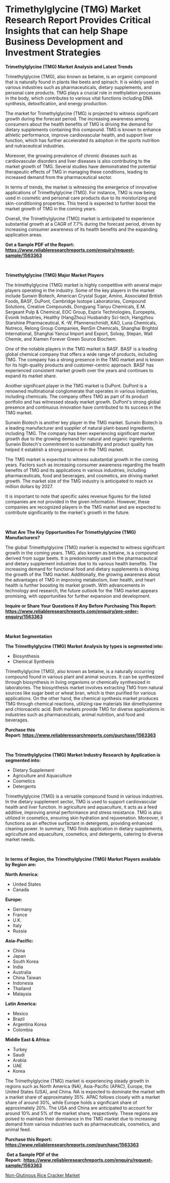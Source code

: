<p><h1>Trimethylglycine (TMG) Market Research Report Provides Critical Insights that can help Shape Business Development and Investment Strategies</h1></p><p><strong>Trimethylglycine (TMG) Market Analysis and Latest Trends</strong></p>
<p><p>Trimethylglycine (TMG), also known as betaine, is an organic compound that is naturally found in plants like beets and spinach. It is widely used in various industries such as pharmaceuticals, dietary supplements, and personal care products. TMG plays a crucial role in methylation processes in the body, which contributes to various vital functions including DNA synthesis, detoxification, and energy production.</p><p>The market for Trimethylglycine (TMG) is projected to witness significant growth during the forecast period. The increasing awareness among consumers about the health benefits of TMG is driving the demand for dietary supplements containing this compound. TMG is known to enhance athletic performance, improve cardiovascular health, and support liver function, which has further accelerated its adoption in the sports nutrition and nutraceutical industries.</p><p>Moreover, the growing prevalence of chronic diseases such as cardiovascular disorders and liver diseases is also contributing to the market growth of TMG. Several studies have demonstrated the potential therapeutic effects of TMG in managing these conditions, leading to increased demand from the pharmaceutical sector.</p><p>In terms of trends, the market is witnessing the emergence of innovative applications of Trimethylglycine (TMG). For instance, TMG is now being used in cosmetic and personal care products due to its moisturizing and skin-conditioning properties. This trend is expected to further boost the market growth of TMG in the coming years.</p><p>Overall, the Trimethylglycine (TMG) market is anticipated to experience substantial growth at a CAGR of 7.7% during the forecast period, driven by increasing consumer awareness of its health benefits and the expanding application areas.</p></p>
<p><strong>Get a Sample PDF of the Report:&nbsp; <a href="https://www.reliableresearchreports.com/enquiry/request-sample/1563363">https://www.reliableresearchreports.com/enquiry/request-sample/1563363</a></strong></p>
<p>&nbsp;</p>
<p><strong>Trimethylglycine (TMG) Major Market Players</strong></p>
<p><p>The trimethylglycine (TMG) market is highly competitive with several major players operating in the industry. Some of the key players in the market include Sunwin Biotech, American Crystal Sugar, Amino, Associated British Foods, BASF, DuPont, Cambridge Isotope Laboratories, Compound Solutions, Creative Compounds, Dongyang Tianyu Chemicals, E.M. Sergeant Pulp & Chemical, EOC Group, Esprix Technologies, Europepta, Evonik Industries, Healthy (HangZhou) Husbandry Sci-tech, Hangzhou Starshine Pharmaceutical, K.-W. Pfannenschmidt, KAO, Luna Chemicals, Nutreco, Relong Group Companies, RenSin Chemicals, Shanghai Brightol International, Shanghai Yancui Import and Export, Solvay, Stepan, Wall Chemie, and Xiamen Forever Green Source Biochem.</p><p>One of the notable players in the TMG market is BASF. BASF is a leading global chemical company that offers a wide range of products, including TMG. The company has a strong presence in the TMG market and is known for its high-quality products and customer-centric approach. BASF has experienced consistent market growth over the years and continues to expand its market share.</p><p>Another significant player in the TMG market is DuPont. DuPont is a renowned multinational conglomerate that operates in various industries, including chemicals. The company offers TMG as part of its product portfolio and has witnessed steady market growth. DuPont's strong global presence and continuous innovation have contributed to its success in the TMG market.</p><p>Sunwin Biotech is another key player in the TMG market. Sunwin Biotech is a leading manufacturer and supplier of natural plant-based ingredients, including TMG. The company has been experiencing significant market growth due to the growing demand for natural and organic ingredients. Sunwin Biotech's commitment to sustainability and product quality has helped it establish a strong presence in the TMG market.</p><p>The TMG market is expected to witness substantial growth in the coming years. Factors such as increasing consumer awareness regarding the health benefits of TMG and its applications in various industries, including pharmaceuticals, food and beverages, and cosmetics, are driving market growth. The market size of the TMG industry is anticipated to reach xx million dollars by 2027.</p><p>It is important to note that specific sales revenue figures for the listed companies are not provided in the given information. However, these companies are recognized players in the TMG market and are expected to contribute significantly to the market's growth in the future.</p></p>
<p>&nbsp;</p>
<p><strong>What Are The Key Opportunities For Trimethylglycine (TMG) Manufacturers?</strong></p>
<p><p>The global Trimethylglycine (TMG) market is expected to witness significant growth in the coming years. TMG, also known as betaine, is a compound derived from sugar beets. It is predominantly used in the pharmaceutical and dietary supplement industries due to its various health benefits. The increasing demand for functional food and dietary supplements is driving the growth of the TMG market. Additionally, the growing awareness about the advantages of TMG in improving metabolism, liver health, and heart health is further boosting its market growth. With advancements in technology and research, the future outlook for the TMG market appears promising, with opportunities for further expansion and development.</p></p>
<p><strong>Inquire or Share Your Questions If Any Before Purchasing This Report: <a href="https://www.reliableresearchreports.com/enquiry/pre-order-enquiry/1563363">https://www.reliableresearchreports.com/enquiry/pre-order-enquiry/1563363</a></strong></p>
<p>&nbsp;</p>
<p><strong>Market Segmentation</strong></p>
<p><strong>The Trimethylglycine (TMG) Market Analysis by types is segmented into:</strong></p>
<p><ul><li>Biosynthesis</li><li>Chemical Synthesis</li></ul></p>
<p><p>Trimethylglycine (TMG), also known as betaine, is a naturally occurring compound found in various plant and animal sources. It can be synthesized through biosynthesis in living organisms or chemically synthesized in laboratories. The biosynthesis market involves extracting TMG from natural sources like sugar beet or wheat bran, which is then purified for various applications. On the other hand, the chemical synthesis market produces TMG through chemical reactions, utilizing raw materials like dimethylamine and chloroacetic acid. Both markets provide TMG for diverse applications in industries such as pharmaceuticals, animal nutrition, and food and beverages.</p></p>
<p><strong>Purchase this Report:&nbsp;<a href="https://www.reliableresearchreports.com/purchase/1563363">https://www.reliableresearchreports.com/purchase/1563363</a></strong></p>
<p>&nbsp;</p>
<p><strong>The Trimethylglycine (TMG) Market Industry Research by Application is segmented into:</strong></p>
<p><ul><li>Dietary Supplement</li><li>Agriculture and Aquaculture</li><li>Cosmetics</li><li>Detergents</li></ul></p>
<p><p>Trimethylglycine (TMG) is a versatile compound found in various industries. In the dietary supplement sector, TMG is used to support cardiovascular health and liver function. In agriculture and aquaculture, it acts as a feed additive, improving animal performance and stress resistance. TMG is also utilized in cosmetics, ensuring skin hydration and rejuvenation. Moreover, it functions as an effective surfactant in detergents, providing enhanced cleaning power. In summary, TMG finds application in dietary supplements, agriculture and aquaculture, cosmetics, and detergents, catering to diverse market needs.</p></p>
<p>&nbsp;</p>
<p><strong>In terms of Region, the Trimethylglycine (TMG) Market Players available by Region are:</strong></p>
<p>
    <p> <strong> North America: </strong>
        <ul>
            <li>United States</li>
            <li>Canada</li>
        </ul>
        </p> 
    <p> <strong> Europe: </strong>
        <ul>
            <li>Germany</li>
            <li>France</li>
            <li>U.K.</li>
            <li>Italy</li>
            <li>Russia</li>
        </ul>
        </p> 
    <p> <strong> Asia-Pacific: </strong>
        <ul>
            <li>China</li>
            <li>Japan</li>
            <li>South Korea</li>
            <li>India</li>
            <li>Australia</li>
            <li>China Taiwan</li>
            <li>Indonesia</li>
            <li>Thailand</li>
            <li>Malaysia</li>
        </ul>
        </p> 
    <p> <strong> Latin America: </strong>
        <ul>
            <li>Mexico</li>
            <li>Brazil</li>
            <li>Argentina Korea</li>
            <li>Colombia</li>
        </ul>
        </p> 
    <p> <strong> Middle East & Africa: </strong>
        <ul>
            <li>Turkey</li>
            <li>Saudi</li>
            <li>Arabia</li>
            <li>UAE</li>
            <li>Korea</li>
        </ul>
    </p>
    </p>
<p><p>The Trimethylglycine (TMG) market is experiencing steady growth in regions such as North America (NA), Asia-Pacific (APAC), Europe, the United States (USA), and China. NA is expected to dominate the market with a market share of approximately 35%. APAC follows closely with a market share of around 30%, while Europe holds a significant share of approximately 20%. The USA and China are anticipated to account for around 10% and 5% of the market share, respectively. These regions are poised to maintain their dominance in the TMG market due to increasing demand from various industries such as pharmaceuticals, cosmetics, and animal feed.</p></p>
<p><strong>Purchase this Report: <a href="https://www.reliableresearchreports.com/purchase/1563363">https://www.reliableresearchreports.com/purchase/1563363</a></strong></p>
<p>&nbsp;<strong>Get a Sample PDF of the Report:&nbsp;&nbsp;<a href="https://www.reliableresearchreports.com/enquiry/request-sample/1563363">https://www.reliableresearchreports.com/enquiry/request-sample/1563363</a></strong></p>
<p><strong></strong></p>
<p><p><a href="https://github.com/NorbertYates/Market-Research-Report-List-3/blob/main/non-glutinous-rice-cracker-market.md">Non-Glutinous Rice Cracker Market</a></p></p>